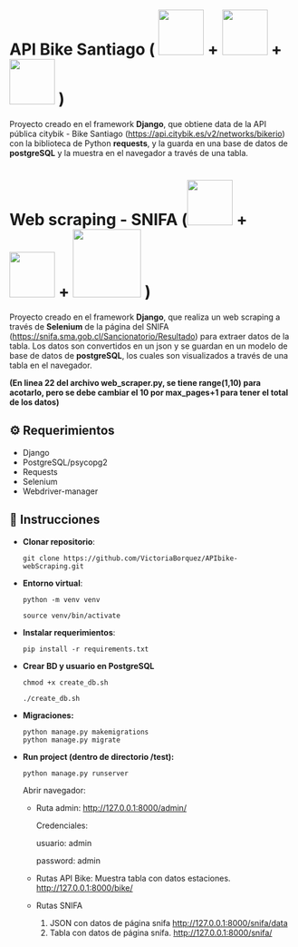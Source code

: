 # API Bike Santiago ( <img src="https://user-images.githubusercontent.com/66185308/219544687-7a92774b-c2bc-48cc-b9ff-efda4e7bf22a.png" width="80"> + <img src="https://user-images.githubusercontent.com/66185308/219544998-7c87fa3b-10e0-4ec1-bbf3-fdc52473a03d.png" width="80">  + <img src="https://user-images.githubusercontent.com/66185308/219545154-84a0c617-7ed1-4d7d-90fc-1ca6829732da.png" width="80"> )
Proyecto creado en el framework **Django**, que obtiene data de la API pública citybik - Bike Santiago (https://api.citybik.es/v2/networks/bikerio) con la biblioteca de Python **requests**, y la guarda en una base de datos de **postgreSQL** y la muestra en el navegador a través de una tabla.

# Web scraping - SNIFA (<img src="https://user-images.githubusercontent.com/66185308/219544687-7a92774b-c2bc-48cc-b9ff-efda4e7bf22a.png" width="80"> + <img src="https://user-images.githubusercontent.com/66185308/219544998-7c87fa3b-10e0-4ec1-bbf3-fdc52473a03d.png" width="80">  +  <img src="https://user-images.githubusercontent.com/66185308/219648943-7c47db95-aecb-443f-a6ed-48da61e863e8.png" width="120"> )
Proyecto creado en el framework **Django**, que realiza un web scraping a través de **Selenium** de la página del SNIFA (https://snifa.sma.gob.cl/Sancionatorio/Resultado) para extraer datos de la tabla. Los datos son convertidos en un json y se guardan en un modelo de base de datos de **postgreSQL**, los cuales son visualizados a través de una tabla en el navegador.

**(En linea 22 del archivo web_scraper.py, se tiene range(1,10) para acotarlo, pero se debe cambiar el 10 por max_pages+1 para tener el total de los datos)**



## :gear: Requerimientos
- Django
- PostgreSQL/psycopg2
- Requests
- Selenium
- Webdriver-manager

## :memo: Instrucciones

- **Clonar repositorio**:

  ```
  git clone https://github.com/VictoriaBorquez/APIbike-webScraping.git
  ```

- **Entorno virtual**:
  ```
  python -m venv venv
  ```
  ```
  source venv/bin/activate
  ```
  
 
- **Instalar requerimientos**:

  ```
  pip install -r requirements.txt
  ```

- **Crear BD y usuario en PostgreSQL**
  ```
  chmod +x create_db.sh
  ```
  ```
  ./create_db.sh
  ```
  
  
- **Migraciones:**
  ```
  python manage.py makemigrations
  python manage.py migrate
  ```

- **Run project (dentro de directorio /test):** 
  ```
  python manage.py runserver
  ```
  Abrir navegador: 
  - Ruta admin:
    http://127.0.0.1:8000/admin/
    
    Credenciales:
    
      usuario: admin

      password: admin
    
  - Rutas API Bike:
    Muestra tabla con datos estaciones.
    http://127.0.0.1:8000/bike/
    
  - Rutas SNIFA
    1) JSON con datos de página snifa
    http://127.0.0.1:8000/snifa/data
    2) Tabla con datos de página snifa.
    http://127.0.0.1:8000/snifa/
    

